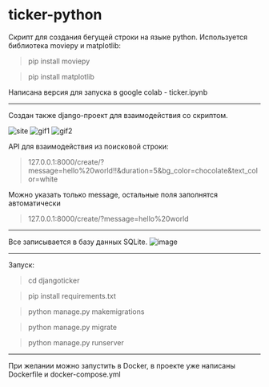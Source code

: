 # ticker-python

Скрипт для создания бегущей строки на языке python. Используется библиотека moviepy и matplotlib:
> pip install moviepy

> pip install matplotlib

Написана версия для запуска в google colab - ticker.ipynb

-----------------

Создан также django-проект для взаимодействия со скриптом. 

![site](https://github.com/d0ggzi/ticker-python/assets/43131496/8c88d99c-9f70-4c6a-abb1-acd9520d8633)
![gif1](https://github.com/d0ggzi/ticker-python/assets/43131496/c218f305-be86-4a81-b591-e427ffa8ba4b)
![gif2](https://github.com/d0ggzi/ticker-python/assets/43131496/b8a08e59-0b5d-4464-be06-22104fee56a4)

API для взаимодействия из поисковой строки:

> 127.0.0.1:8000/create/?message=hello%20world!!&duration=5&bg_color=chocolate&text_color=white

Можно указать только message, остальные поля заполнятся автоматически

> 127.0.0.1:8000/create/?message=hello%20world

-----------------

Все записывается в базу данных SQLite. 
![image](https://github.com/d0ggzi/ticker-python/assets/43131496/f141eeb0-cc7c-4c05-96e0-dc0ee8efa055)

-----------------

Запуск:
> cd djangoticker

> pip install requirements.txt

> python manage.py makemigrations

> python manage.py migrate

> python manage.py runserver

-----------------
При желании можно запустить в Docker, в проекте уже написаны Dockerfile и docker-compose.yml